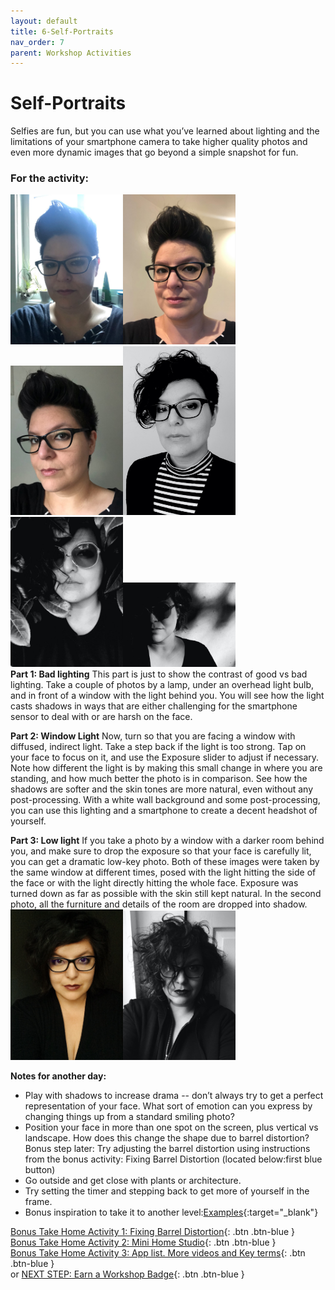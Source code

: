 ```yaml
---
layout: default
title: 6-Self-Portraits
nav_order: 7
parent: Workshop Activities
---
```

# Self-Portraits
Selfies are fun, but you can use what you’ve learned about lighting and the limitations of your smartphone camera to take higher quality photos and even more dynamic images that go beyond a simple snapshot for fun.

### For the activity:
<img src="images//photo-self-01.jpeg" style="width:180px;" alt=selfie example><img src="images//photo-self-02.jpeg" style="width:180px;" alt=selfie example><img src="images//photo-self-04.jpeg" style="width:180px;" alt=selfie example><img src="images//photo-self-03.jpeg" style="width:180px;" alt=selfie example><br>
<img src="images//photo-self-07.jpeg" style="width:180px;" alt=selfie example><img src="images//photo-self-08.jpeg" style="width:180px;" alt=selfie example><br>
**Part 1: Bad lighting** This part is just to show the contrast of good vs bad lighting. Take a couple of photos by a lamp, under an overhead light bulb, and in front of a window with the light behind you. You will see how the light casts shadows in ways that are either challenging for the smartphone sensor to deal with or are harsh on the face.

**Part 2: Window Light** Now, turn so that you are facing a window with diffused, indirect light. Take a step back if the light is too strong. Tap on your face to focus on it, and use the Exposure slider to adjust if necessary. Note how different the light is by making this small change in where you are standing, and how much better the photo is in comparison. See how the shadows are softer and the skin tones are more natural, even without any post-processing. With a white wall background and some post-processing, you can use this lighting and a smartphone to create a decent headshot of yourself.

**Part 3: Low light** If you take a photo by a window with a darker room behind you, and make sure to drop the exposure so that your face is carefully lit, you can get a dramatic low-key photo. Both of these images were taken by the same window at different times, posed with the light hitting the side of the face or with the light directly hitting the whole face. Exposure was turned down as far as possible with the skin still kept natural. In the second photo, all the furniture and details of the room are dropped into shadow. <img src="images//photo-self-05.jpeg" style="width:180px;" alt=selfie example><img src="images//photo-self-06.jpeg" style="width:180px;" alt=selfie example>

**Notes for another day:**
- Play with shadows to increase drama -- don’t always try to get a perfect representation of your face. What sort of emotion can you express by changing things up from a standard smiling photo?
- Position your face in more than one spot on the screen, plus vertical vs landscape. How does this change the shape due to barrel distortion? Bonus step later: Try adjusting the barrel distortion using instructions from the bonus activity: Fixing Barrel Distortion (located below:first blue button)
- Go outside and get close with plants or architecture.
- Try setting the timer and stepping back to get more of yourself in the frame.
- Bonus inspiration to take it to another level:[Examples](https://www.myclickmagazine.com/selfies-from-above/){:target="_blank"}


[Bonus Take Home Activity 1: Fixing Barrel Distortion](barrel-distortion.html){: .btn .btn-blue }<br>
[Bonus Take Home Activity 2: Mini Home Studio](home-studio.html){: .btn .btn-blue }<br>
[Bonus Take Home Activity 3: App list. More videos and Key terms](more.html){: .btn .btn-blue }<br>
or 
[NEXT STEP: Earn a Workshop Badge](informal-credentials.html){: .btn .btn-blue }
